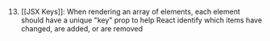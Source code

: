 13. [[JSX Keys]]: When rendering an array of elements, each element should have a unique "key" prop to help React identify which items have changed, are added, or are removed